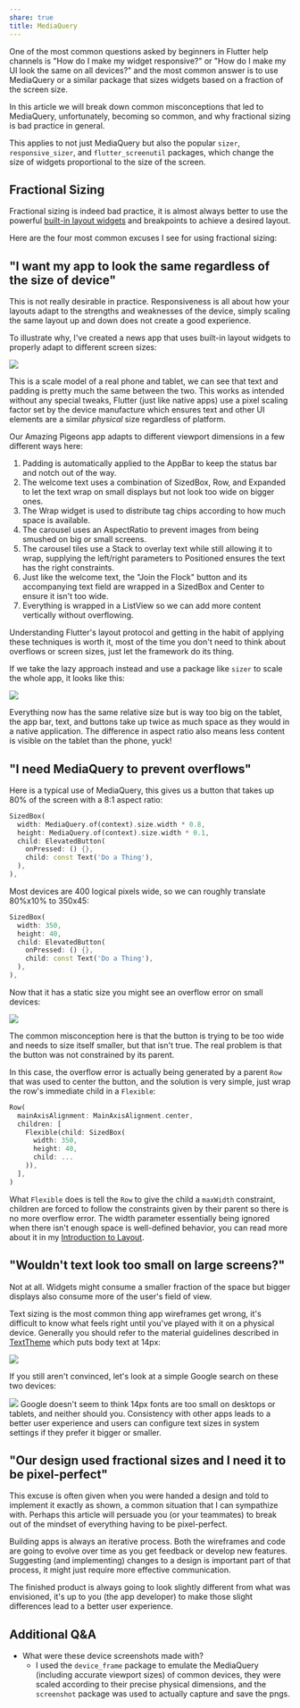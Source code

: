 ```yaml
---
share: true
title: MediaQuery
---
```


One of the most common questions asked by beginners in Flutter help channels is "How do I make my widget responsive?" or "How do I make my UI look the same on all devices?" and the most common answer is to use MediaQuery or a similar package that sizes widgets based on a fraction of the screen size.

In this article we will break down common misconceptions that led to MediaQuery, unfortunately, becoming so common, and why fractional sizing is bad practice in general.

This applies to not just MediaQuery but also the popular `sizer`, `responsive_sizer`, and `flutter_screenutil` packages, which change the size of widgets proportional to the size of the screen.

## Fractional Sizing

Fractional sizing is indeed bad practice, it is almost always better to use the powerful [built-in layout widgets](https://docs.flutter.dev/ui/widgets/layout) and breakpoints to achieve a desired layout.

Here are the four most common excuses I see for using fractional sizing:

## "I want my app to look the same regardless of the size of device"

This is not really desirable in practice. Responsiveness is all about how your layouts adapt to the strengths and weaknesses of the device, simply scaling the same layout up and down does not create a good experience.

To illustrate why, I've created a news app that uses built-in layout widgets to properly adapt to different screen sizes:

![](https://i.tst.sh/1685589984433963.png)

This is a scale model of a real phone and tablet, we can see that text and padding is pretty much the same between the two. This works as intended without any special tweaks, Flutter (just like native apps) use a pixel scaling factor set by the device manufacture which ensures text and other UI elements are a similar *physical* size regardless of platform.

Our Amazing Pigeons app adapts to different viewport dimensions in a few different ways here:

1. Padding is automatically applied to the AppBar to keep the status bar and notch out of the way.
2. The welcome text uses a combination of SizedBox, Row, and Expanded to let the text wrap on small displays but not look too wide on bigger ones.
3. The Wrap widget is used to distribute tag chips according to how much space is available.
4. The carousel uses an AspectRatio to prevent images from being smushed on big or small screens.
5. The carousel tiles use a Stack to overlay text while still allowing it to wrap, supplying the left/right parameters to Positioned ensures the text has the right constraints.
6. Just like the welcome text, the "Join the Flock" button and its accompanying text field are wrapped in a SizedBox and Center to ensure it isn't too wide.
7. Everything is wrapped in a ListView so we can add more content vertically without overflowing.

Understanding Flutter's layout protocol and getting in the habit of applying these techniques is worth it, most of the time you don't need to think about overflows or screen sizes, just let the framework do its thing.

If we take the lazy approach instead and use a package like `sizer` to scale the whole app, it looks like this:

![](https://i.tst.sh/1685590653573075.png)

Everything now has the same relative size but is way too big on the tablet, the app bar, text, and buttons take up twice as much space as they would in a native application. The difference in aspect ratio also means less content is visible on the tablet than the phone, yuck!

## "I need MediaQuery to prevent overflows"

Here is a typical use of MediaQuery, this gives us a button that takes up 80% of the screen with a 8:1 aspect ratio:

```dart
SizedBox(
  width: MediaQuery.of(context).size.width * 0.8,
  height: MediaQuery.of(context).size.width * 0.1,
  child: ElevatedButton(
    onPressed: () {},
    child: const Text('Do a Thing'),
  ),
),
```

Most devices are 400 logical pixels wide, so we can roughly translate 80%x10% to 350x45:

```dart
SizedBox(
  width: 350,
  height: 40,
  child: ElevatedButton(
    onPressed: () {},
    child: const Text('Do a Thing'),
  ),
),
```

Now that it has a static size you might see an overflow error on small devices:

![](https://i.tst.sh/1685660953045453.png)

The common misconception here is that the button is trying to be too wide and needs to size itself smaller, but that isn't true. The real problem is that the button was not constrained by its parent.

In this case, the overflow error is actually being generated by a parent `Row` that was used to center the button, and the solution is very simple, just wrap the row's immediate child in a `Flexible`:

```dart
Row(
  mainAxisAlignment: MainAxisAlignment.center,
  children: [
    Flexible(child: SizedBox(
      width: 350,
      height: 40,
      child: ...
    )),
  ],
)
```

What `Flexible` does is tell the `Row` to give the child a `maxWidth` constraint, children are forced to follow the constraints given by their parent so there is no more overflow error. The width parameter essentially being ignored when there isn't enough space is well-defined behavior, you can read more about it in my [Introduction to Layout](https://boxy.wiki/primer/introduction-to-layout/).

## "Wouldn't text look too small on large screens?"

Not at all. Widgets might consume a smaller fraction of the space but bigger displays also consume more of the user's field of view.

Text sizing is the most common thing app wireframes get wrong, it's difficult to know what feels right until you've played with it on a physical device. Generally you should refer to the material guidelines described in [TextTheme](https://api.flutter.dev/flutter/material/TextTheme-class.html) which puts body text at 14px:

![](https://i.tst.sh/1685597520289625.png)

If you still aren't convinced, let's look at a simple Google search on these two devices:

![](https://i.tst.sh/1685600070803315.png)
Google doesn't seem to think 14px fonts are too small on desktops or tablets, and neither should you. Consistency with other apps leads to a better user experience and users can configure text sizes in system settings if they prefer it bigger or smaller.

## "Our design used fractional sizes and I need it to be pixel-perfect"

This excuse is often given when you were handed a design and told to implement it exactly as shown, a common situation that I can sympathize with. Perhaps this article will persuade you (or your teammates) to break out of the mindset of everything having to be pixel-perfect.

Building apps is always an iterative process. Both the wireframes and code are going to evolve over time as you get feedback or develop new features. Suggesting (and implementing) changes to a design is important part of that process, it might just require more effective communication.

The finished product is always going to look slightly different from what was envisioned, it's up to you (the app developer) to make those slight differences lead to a better user experience.

## Additional Q&A

* What were these device screenshots made with?
	* I used the `device_frame` package to emulate the MediaQuery (including accurate viewport sizes) of common devices, they were scaled according to their precise physical dimensions, and the `screenshot` package was used to actually capture and save the pngs.